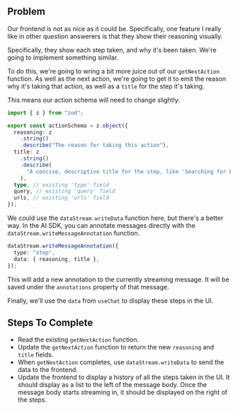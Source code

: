 ## Problem

Our frontend is not as nice as it could be. Specifically, one feature I really like in other question answerers is that they show their reasoning visually.

Specifically, they show each step taken, and why it's been taken. We're going to implement something similar.

To do this, we're going to wring a bit more juice out of our `getNextAction` function. As well as the next action, we're going to get it to emit the reason why it's taking that action, as well as a `title` for the step it's taking.

This means our action schema will need to change slightly:

```typescript
import { z } from "zod";

export const actionSchema = z.object({
  reasoning: z
    .string()
    .describe("The reason for taking this action"),
  title: z
    .string()
    .describe(
      "A concise, descriptive title for the step, like 'Searching for Bukayo Saka's Injury Record' or 'Scraping News Articles'",
    ),
  type, // existing 'type' field
  query, // existing 'query' field
  urls, // existing 'urls' field
});
```

We could use the `dataStream.writeData` function here, but there's a better way. In the AI SDK, you can annotate messages directly with the `dataStream.writeMessageAnnotation` function.

```typescript
dataStream.writeMessageAnnotation({
  type: "step",
  data: { reasoning, title },
});
```

This will add a new annotation to the currently streaming message. It will be saved under the `annotations` property of that message.

Finally, we'll use the `data` from `useChat` to display these steps in the UI.

## Steps To Complete

- Read the existing `getNextAction` function.
- Update the `getNextAction` function to return the new `reasoning` and `title` fields.
- When `getNextAction` completes, use `dataStream.writeData` to send the data to the frontend.
- Update the frontend to display a history of all the steps taken in the UI. It should display as a list to the left of the message body. Once the message body starts streaming in, it should be displayed on the right of the steps.
